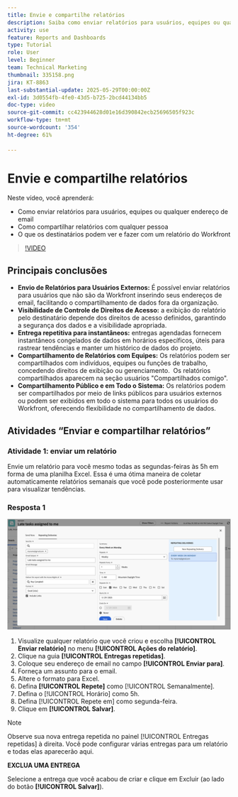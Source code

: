 ```yaml
---
title: Envie e compartilhe relatórios
description: Saiba como enviar relatórios para usuários, equipes ou qualquer endereço de email e como compartilhar relatórios com qualquer pessoa no Workfront.
activity: use
feature: Reports and Dashboards
type: Tutorial
role: User
level: Beginner
team: Technical Marketing
thumbnail: 335158.png
jira: KT-8863
last-substantial-update: 2025-05-29T00:00:00Z
exl-id: 3d0554fb-4fe0-43d5-b725-2bcd44134bb5
doc-type: video
source-git-commit: cc423944628d01e16d390842ecb25696505f923c
workflow-type: tm+mt
source-wordcount: '354'
ht-degree: 61%

---
```


# Envie e compartilhe relatórios

Neste vídeo, você aprenderá:

* Como enviar relatórios para usuários, equipes ou qualquer endereço de email
* Como compartilhar relatórios com qualquer pessoa
* O que os destinatários podem ver e fazer com um relatório do Workfront

>[!VIDEO](https://video.tv.adobe.com/v/335158/?quality=12&learn=on&enablevpops=0)

## Principais conclusões

* **Envio de Relatórios para Usuários Externos:** É possível enviar relatórios para usuários que não são da Workfront inserindo seus endereços de email, facilitando o compartilhamento de dados fora da organização. &#x200B;
* **Visibilidade de Controle de Direitos de Acesso:** a exibição do relatório pelo destinatário depende dos direitos de acesso definidos, garantindo a segurança dos dados e a visibilidade apropriada. &#x200B;
* **Entrega repetitiva para instantâneos:** entregas agendadas fornecem instantâneos congelados de dados em horários específicos, úteis para rastrear tendências e manter um histórico de dados do projeto. &#x200B;
* **Compartilhamento de Relatórios com Equipes:** Os relatórios podem ser compartilhados com indivíduos, equipes ou funções de trabalho, concedendo direitos de exibição ou gerenciamento. &#x200B; Os relatórios compartilhados aparecem na seção usuários &quot;Compartilhados comigo&quot;. &#x200B;
* **Compartilhamento Público e em Todo o Sistema:** Os relatórios podem ser compartilhados por meio de links públicos para usuários externos ou podem ser exibidos em todo o sistema para todos os usuários do Workfront, oferecendo flexibilidade no compartilhamento de dados.


## Atividades “Enviar e compartilhar relatórios”

### Atividade 1: enviar um relatório

Envie um relatório para você mesmo todas as segundas-feiras às 5h em forma de uma planilha Excel. Essa é uma ótima maneira de coletar automaticamente relatórios semanais que você pode posteriormente usar para visualizar tendências.

### Resposta 1

![Imagem da tela para configurar entregas repetidas de relatórios](assets/send-a-report.png)

1. Visualize qualquer relatório que você criou e escolha **[!UICONTROL Enviar relatório]** no menu **[!UICONTROL Ações do relatório]**.
1. Clique na guia **[!UICONTROL Entregas repetidas]**.
1. Coloque seu endereço de email no campo **[!UICONTROL Enviar para]**.
1. Forneça um assunto para o email.
1. Altere o formato para Excel.
1. Defina **[!UICONTROL Repete]** como [!UICONTROL Semanalmente].
1. Defina o [!UICONTROL Horário] como 5h.
1. Defina [!UICONTROL Repete em] como segunda-feira.
1. Clique em **[!UICONTROL Salvar]**.

>[!NOTE]
>
>Observe sua nova entrega repetida no painel [!UICONTROL Entregas repetidas] à direita. Você pode configurar várias entregas para um relatório e todas elas aparecerão aqui.

**EXCLUA UMA ENTREGA**

Selecione a entrega que você acabou de criar e clique em Excluir (ao lado do botão **[!UICONTROL Salvar]**).
